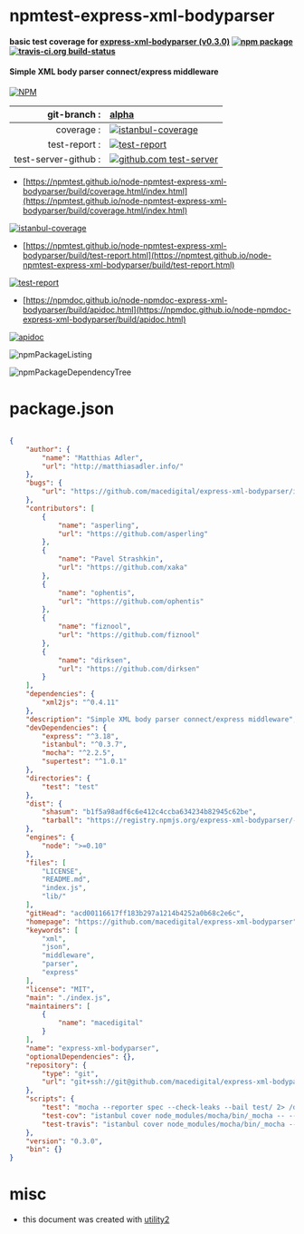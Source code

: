 # npmtest-express-xml-bodyparser

#### basic test coverage for  [express-xml-bodyparser (v0.3.0)](https://github.com/macedigital/express-xml-bodyparser)  [![npm package](https://img.shields.io/npm/v/npmtest-express-xml-bodyparser.svg?style=flat-square)](https://www.npmjs.org/package/npmtest-express-xml-bodyparser) [![travis-ci.org build-status](https://api.travis-ci.org/npmtest/node-npmtest-express-xml-bodyparser.svg)](https://travis-ci.org/npmtest/node-npmtest-express-xml-bodyparser)

#### Simple XML body parser connect/express middleware

[![NPM](https://nodei.co/npm/express-xml-bodyparser.png?downloads=true&downloadRank=true&stars=true)](https://www.npmjs.com/package/express-xml-bodyparser)

| git-branch : | [alpha](https://github.com/npmtest/node-npmtest-express-xml-bodyparser/tree/alpha)|
|--:|:--|
| coverage : | [![istanbul-coverage](https://npmtest.github.io/node-npmtest-express-xml-bodyparser/build/coverage.badge.svg)](https://npmtest.github.io/node-npmtest-express-xml-bodyparser/build/coverage.html/index.html)|
| test-report : | [![test-report](https://npmtest.github.io/node-npmtest-express-xml-bodyparser/build/test-report.badge.svg)](https://npmtest.github.io/node-npmtest-express-xml-bodyparser/build/test-report.html)|
| test-server-github : | [![github.com test-server](https://npmtest.github.io/node-npmtest-express-xml-bodyparser/GitHub-Mark-32px.png)](https://npmtest.github.io/node-npmtest-express-xml-bodyparser/build/app/index.html) | | build-artifacts : | [![build-artifacts](https://npmtest.github.io/node-npmtest-express-xml-bodyparser/glyphicons_144_folder_open.png)](https://github.com/npmtest/node-npmtest-express-xml-bodyparser/tree/gh-pages/build)|

- [https://npmtest.github.io/node-npmtest-express-xml-bodyparser/build/coverage.html/index.html](https://npmtest.github.io/node-npmtest-express-xml-bodyparser/build/coverage.html/index.html)

[![istanbul-coverage](https://npmtest.github.io/node-npmtest-express-xml-bodyparser/build/screenCapture.buildCi.browser.%252Ftmp%252Fbuild%252Fcoverage.lib.html.png)](https://npmtest.github.io/node-npmtest-express-xml-bodyparser/build/coverage.html/index.html)

- [https://npmtest.github.io/node-npmtest-express-xml-bodyparser/build/test-report.html](https://npmtest.github.io/node-npmtest-express-xml-bodyparser/build/test-report.html)

[![test-report](https://npmtest.github.io/node-npmtest-express-xml-bodyparser/build/screenCapture.buildCi.browser.%252Ftmp%252Fbuild%252Ftest-report.html.png)](https://npmtest.github.io/node-npmtest-express-xml-bodyparser/build/test-report.html)

- [https://npmdoc.github.io/node-npmdoc-express-xml-bodyparser/build/apidoc.html](https://npmdoc.github.io/node-npmdoc-express-xml-bodyparser/build/apidoc.html)

[![apidoc](https://npmdoc.github.io/node-npmdoc-express-xml-bodyparser/build/screenCapture.buildCi.browser.%252Ftmp%252Fbuild%252Fapidoc.html.png)](https://npmdoc.github.io/node-npmdoc-express-xml-bodyparser/build/apidoc.html)

![npmPackageListing](https://npmtest.github.io/node-npmtest-express-xml-bodyparser/build/screenCapture.npmPackageListing.svg)

![npmPackageDependencyTree](https://npmtest.github.io/node-npmtest-express-xml-bodyparser/build/screenCapture.npmPackageDependencyTree.svg)



# package.json

```json

{
    "author": {
        "name": "Matthias Adler",
        "url": "http://matthiasadler.info/"
    },
    "bugs": {
        "url": "https://github.com/macedigital/express-xml-bodyparser/issues"
    },
    "contributors": [
        {
            "name": "asperling",
            "url": "https://github.com/asperling"
        },
        {
            "name": "Pavel Strashkin",
            "url": "https://github.com/xaka"
        },
        {
            "name": "ophentis",
            "url": "https://github.com/ophentis"
        },
        {
            "name": "fiznool",
            "url": "https://github.com/fiznool"
        },
        {
            "name": "dirksen",
            "url": "https://github.com/dirksen"
        }
    ],
    "dependencies": {
        "xml2js": "^0.4.11"
    },
    "description": "Simple XML body parser connect/express middleware",
    "devDependencies": {
        "express": "^3.18",
        "istanbul": "^0.3.7",
        "mocha": "^2.2.5",
        "supertest": "^1.0.1"
    },
    "directories": {
        "test": "test"
    },
    "dist": {
        "shasum": "b1f5a98adf6c6e412c4ccba634234b82945c62be",
        "tarball": "https://registry.npmjs.org/express-xml-bodyparser/-/express-xml-bodyparser-0.3.0.tgz"
    },
    "engines": {
        "node": ">=0.10"
    },
    "files": [
        "LICENSE",
        "README.md",
        "index.js",
        "lib/"
    ],
    "gitHead": "acd00116617ff183b297a1214b4252a0b68c2e6c",
    "homepage": "https://github.com/macedigital/express-xml-bodyparser",
    "keywords": [
        "xml",
        "json",
        "middleware",
        "parser",
        "express"
    ],
    "license": "MIT",
    "main": "./index.js",
    "maintainers": [
        {
            "name": "macedigital"
        }
    ],
    "name": "express-xml-bodyparser",
    "optionalDependencies": {},
    "repository": {
        "type": "git",
        "url": "git+ssh://git@github.com/macedigital/express-xml-bodyparser.git"
    },
    "scripts": {
        "test": "mocha --reporter spec --check-leaks --bail test/ 2> /dev/null",
        "test-cov": "istanbul cover node_modules/mocha/bin/_mocha -- --reporter dot --check-leaks test/ 2> /dev/null",
        "test-travis": "istanbul cover node_modules/mocha/bin/_mocha --report lcovonly -- --reporter spec --check-leaks test/ 2> /dev/null"
    },
    "version": "0.3.0",
    "bin": {}
}
```



# misc
- this document was created with [utility2](https://github.com/kaizhu256/node-utility2)
